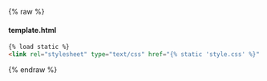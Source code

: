 ---
---

{% raw %}

#### template.html
```html
{% load static %}
<link rel="stylesheet" type="text/css" href="{% static 'style.css' %}" />
```

{% endraw %}
